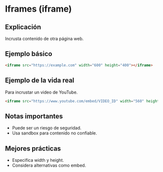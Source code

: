# Iframes (iframe)

## Explicación

Incrusta contenido de otra página web.

## Ejemplo básico

```html
<iframe src="https://example.com" width="600" height="400"></iframe>
```

## Ejemplo de la vida real

Para incrustar un video de YouTube.

```html
<iframe src="https://www.youtube.com/embed/VIDEO_ID" width="560" height="315" frameborder="0" allowfullscreen></iframe>
```

## Notas importantes

- Puede ser un riesgo de seguridad.
- Usa sandbox para contenido no confiable.

## Mejores prácticas

- Especifica width y height.
- Considera alternativas como embed.